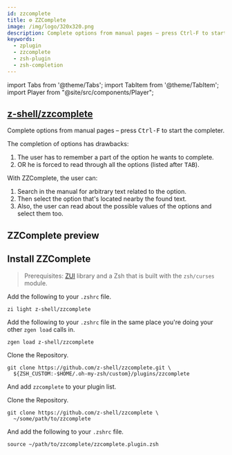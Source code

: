 ```yaml
---
id: zzcomplete
title: ⚙️ ZZComplete
image: /img/logo/320x320.png
description: Complete options from manual pages – press Ctrl-F to start the completer.
keywords:
  - zplugin
  - zzcomplete
  - zsh-plugin
  - zsh-completion
---
```


<!-- @format -->

import Tabs from '@theme/Tabs';
import TabItem from '@theme/TabItem';
import Player from "@site/src/components/Player";

## <i class="fa-brands fa-github"></i> [z-shell/zzcomplete][]

Complete options from manual pages – press <kbd>Ctrl-F</kbd> to start the completer.

The completion of options has drawbacks:

1. The user has to remember a part of the option he wants to complete.
2. OR he is forced to read through all the options (listed after <kbd>TAB</kbd>).

With ZZComplete, the user can:

1. Search in the manual for arbitrary text related to the option.
2. Then select the option that's located nearby the found text.
3. Also, the user can read about the possible values of the options and select them too.

## ZZComplete preview

<Player
    src='https://asciinema.org/a/293365.cast'
    rows={21}
    cols={104}
    speed={1}
    idleTimeLimit={1}
    preload
/>

## Install ZZComplete

> Prerequisites: [ZUI][z-shell/zui] library and a Zsh that is built with the `zsh/curses` module.

<Tabs>
  <TabItem value="zi" label="Zi" default>

Add the following to your `.zshrc` file.

```shell title="~/.zshrc"
zi light z-shell/zzcomplete
```

  </TabItem>
  <TabItem value="zgen" label="Zgen">

Add the following to your `.zshrc` file in the same place you're doing your other `zgen load` calls in.

```shell title="~/.zshrc"
zgen load z-shell/zzcomplete
```

  </TabItem>
  <TabItem value="oh-my-zsh" label="Oh-My-Zsh">

Clone the Repository.

```shell title="~/.zshrc" showLineNumbers
git clone https://github.com/z-shell/zzcomplete.git \
  ${ZSH_CUSTOM:-$HOME/.oh-my-zsh/custom}/plugins/zzcomplete
```

And add `zzcomplete` to your plugin list.

  </TabItem>
  <TabItem value="standalone" label="Standalone" default>

Clone the Repository.

```shell showLineNumbers
git clone https://github.com/z-shell/zzcomplete \
  ~/some/path/to/zzcomplete
```

And add the following to your `.zshrc` file.

```shell title="~/.zshrc"
source ~/path/to/zzcomplete/zzcomplete.plugin.zsh
```

  </TabItem>
</Tabs>

<!-- end-of-file -->
<!-- links -->

[z-shell/zui]: https://github.com/z-shell/zui
[z-shell/zzcomplete]: https://github.com/z-shell/zzcomplete

